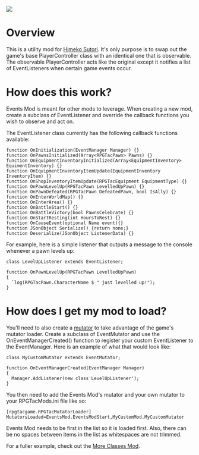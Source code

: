 ![](https://i.imgur.com/s1qm4Ak.png)

# Overview
This is a utility mod for [Himeko Sutori](https://himekosutori.com/). It's only purpose is to swap out the game's base PlayerController class with an identical one that is observable. The observable PlayerController acts like the original except it notifies a list of EventListeners when certain game events occur. 

# How does this work?
Events Mod is meant for other mods to leverage. When creating a new mod, create a subclass of EventListener and override the callback functions you wish to observe and act on.

The EventListener class currently has the following callback functions available:

```UnrealScript
function OnInitialization(EventManager Manager) {}
function OnPawnsInitialized(Array<RPGTacPawn> Pawns) {}
function OnEquipmentInventoryInitialized(Array<EquipmentInventory> EquimentInventory) {}
function OnEquipmentInventoryItemUpdate(EquipmentInventory InventoryItem) {}
function OnShopInventoryItemUpdate(RPGTacEquipment EquipmentType) {}
function OnPawnLevelUp(RPGTacPawn LevelledUpPawn) {}
function OnPawnDefeated(RPGTacPawn DefeatedPawn, bool IsAlly) {}
function OnEnterWorldMap() {}
function OnEnterArea() {}
function OnBattleStart() {}
function OnBattleVictory(bool PawnsCelebrate) {}
function OnStartResting(int HoursToRest) {}
function OnCauseEvent(optional Name event){}
function JSonObject Serialize() {return none;}
function Deserialize(JSonObject ListenerData) {}
```
For example, here is a simple listener that outputs a message to the console whenever a pawn levels up:

```UnrealScript
class LevelUpListener extends EventListener;

function OnPawnLevelUp(RPGTacPawn LevelledUpPawn) 
{
  `log(RPGTacPawn.CharacterName $ " just levelled up!");
}
```

# How does I get my mod to load?
You'll need to also create a [mutator](https://docs.unrealengine.com/udk/Three/UT3Mods.html#Mutators) to take advantage of the game's mutator loader. Create a subclass of EventMutator and use the OnEventManagerCreated() function to register your custom EventListener to the EventManager. Here is an example of what that would look like:

```UnrealScript
class MyCustomMutator extends EventMutator;

function OnEventManagerCreated(EventManager Manager)
{
  Manager.AddListener(new class'LevelUpListener');
}
```

You then need to add the Events Mod's mutator and your own mutator to your RPGTacMods.ini file like so:
```
[rpgtacgame.RPGTacMutatorLoader]
MutatorsLoaded=EventsMod.EventsModStart,MyCustomMod.MyCustomMutator
```
Events Mod needs to be first in the list so it is loaded first. Also, there can be no spaces between items in the list as whitespaces are not trimmed.

For a fuller example, check out the [More Classes Mod](https://github.com/solimodsthings/MoreClassesMod).


